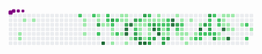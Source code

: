 <svg viewBox="-16 -32 880 192" width="880" height="192" xmlns="http://www.w3.org/2000/svg"><style>@keyframes c0{2.4%{fill:var(--c1)}2.42%,to{fill:var(--ce)}}@keyframes c1{2.59%{fill:var(--c1)}2.61%,to{fill:var(--ce)}}@keyframes c2{.92%{fill:var(--c1)}.94%,to{fill:var(--ce)}}@keyframes c3{1.29%{fill:var(--c1)}1.31%,to{fill:var(--ce)}}@keyframes c4{65.67%{fill:var(--c2)}65.69%,to{fill:var(--ce)}}@keyframes c5{5.93%{fill:var(--c1)}5.95%,to{fill:var(--ce)}}@keyframes c6{5.74%{fill:var(--c1)}5.76%,to{fill:var(--ce)}}@keyframes c7{5.37%{fill:var(--c1)}5.39%,to{fill:var(--ce)}}@keyframes c8{65.11%{fill:var(--c2)}65.13%,to{fill:var(--ce)}}@keyframes c9{6.67%{fill:var(--c1)}6.69%,to{fill:var(--ce)}}@keyframes ca{6.48%{fill:var(--c1)}6.5%,to{fill:var(--ce)}}@keyframes cb{76.43%{fill:var(--c3)}76.45%,to{fill:var(--ce)}}@keyframes cc{67.15%{fill:var(--c2)}67.17%,to{fill:var(--ce)}}@keyframes cd{7.23%{fill:var(--c1)}7.25%,to{fill:var(--ce)}}@keyframes ce{94.8%{fill:var(--c4)}94.82%,to{fill:var(--ce)}}@keyframes cf{64.55%{fill:var(--c2)}64.57%,to{fill:var(--ce)}}@keyframes cg{64.37%{fill:var(--c2)}64.39%,to{fill:var(--ce)}}@keyframes ch{7.41%{fill:var(--c1)}7.43%,to{fill:var(--ce)}}@keyframes ci{75.69%{fill:var(--c3)}75.71%,to{fill:var(--ce)}}@keyframes cj{64%{fill:var(--c2)}64.02%,to{fill:var(--ce)}}@keyframes ck{7.78%{fill:var(--c1)}7.8%,to{fill:var(--ce)}}@keyframes cl{7.97%{fill:var(--c1)}7.99%,to{fill:var(--ce)}}@keyframes cm{8.34%{fill:var(--c1)}8.36%,to{fill:var(--ce)}}@keyframes cn{63.63%{fill:var(--c2)}63.65%,to{fill:var(--ce)}}@keyframes co{67.89%{fill:var(--c2)}67.91%,to{fill:var(--ce)}}@keyframes cp{10.94%{fill:var(--c1)}10.96%,to{fill:var(--ce)}}@keyframes cq{10.38%{fill:var(--c1)}10.4%,to{fill:var(--ce)}}@keyframes cr{9.82%{fill:var(--c1)}9.84%,to{fill:var(--ce)}}@keyframes cs{10.75%{fill:var(--c1)}10.77%,to{fill:var(--ce)}}@keyframes ct{10.57%{fill:var(--c1)}10.59%,to{fill:var(--ce)}}@keyframes cu{68.64%{fill:var(--c3)}68.66%,to{fill:var(--ce)}}@keyframes cv{92.57%{fill:var(--c4)}92.59%,to{fill:var(--ce)}}@keyframes cw{92.38%{fill:var(--c4)}92.4%,to{fill:var(--ce)}}@keyframes cx{8.9%{fill:var(--c1)}8.92%,to{fill:var(--ce)}}@keyframes cy{92.94%{fill:var(--c4)}92.96%,to{fill:var(--ce)}}@keyframes cz{9.27%{fill:var(--c1)}9.29%,to{fill:var(--ce)}}@keyframes c10{69.19%{fill:var(--c3)}69.21%,to{fill:var(--ce)}}@keyframes c11{41.55%{fill:var(--c1)}41.57%,to{fill:var(--ce)}}@keyframes c12{41.73%{fill:var(--c2)}41.75%,to{fill:var(--ce)}}@keyframes c13{74.2%{fill:var(--c3)}74.22%,to{fill:var(--ce)}}@keyframes c14{74.02%{fill:var(--c3)}74.04%,to{fill:var(--ce)}}@keyframes c15{42.29%{fill:var(--c2)}42.31%,to{fill:var(--ce)}}@keyframes c16{30.23%{fill:var(--c1)}30.25%,to{fill:var(--ce)}}@keyframes c17{30.42%{fill:var(--c1)}30.44%,to{fill:var(--ce)}}@keyframes c18{31.34%{fill:var(--c1)}31.36%,to{fill:var(--ce)}}@keyframes c19{73.83%{fill:var(--c3)}73.85%,to{fill:var(--ce)}}@keyframes c1a{91.46%{fill:var(--c4)}91.48%,to{fill:var(--ce)}}@keyframes c1b{69.75%{fill:var(--c3)}69.77%,to{fill:var(--ce)}}@keyframes c1c{29.86%{fill:var(--c1)}29.88%,to{fill:var(--ce)}}@keyframes c1d{30.05%{fill:var(--c1)}30.07%,to{fill:var(--ce)}}@keyframes c1e{40.25%{fill:var(--c1)}40.27%,to{fill:var(--ce)}}@keyframes c1f{91.27%{fill:var(--c4)}91.29%,to{fill:var(--ce)}}@keyframes c1g{42.85%{fill:var(--c2)}42.87%,to{fill:var(--ce)}}@keyframes c1h{29.67%{fill:var(--c1)}29.69%,to{fill:var(--ce)}}@keyframes c1i{45.07%{fill:var(--c2)}45.09%,to{fill:var(--ce)}}@keyframes c1j{30.79%{fill:var(--c1)}30.81%,to{fill:var(--ce)}}@keyframes c1k{30.97%{fill:var(--c1)}30.99%,to{fill:var(--ce)}}@keyframes c1l{40.44%{fill:var(--c2)}40.46%,to{fill:var(--ce)}}@keyframes c1m{72.9%{fill:var(--c3)}72.92%,to{fill:var(--ce)}}@keyframes c1n{29.49%{fill:var(--c1)}29.51%,to{fill:var(--ce)}}@keyframes c1o{70.49%{fill:var(--c3)}70.51%,to{fill:var(--ce)}}@keyframes c1p{89.97%{fill:var(--c4)}89.99%,to{fill:var(--ce)}}@keyframes c1q{72.53%{fill:var(--c3)}72.55%,to{fill:var(--ce)}}@keyframes c1r{12.79%{fill:var(--c1)}12.81%,to{fill:var(--ce)}}@keyframes c1s{12.98%{fill:var(--c1)}13%,to{fill:var(--ce)}}@keyframes c1t{43.59%{fill:var(--c2)}43.61%,to{fill:var(--ce)}}@keyframes c1u{70.86%{fill:var(--c3)}70.88%,to{fill:var(--ce)}}@keyframes c1v{90.34%{fill:var(--c4)}90.36%,to{fill:var(--ce)}}@keyframes c1w{13.16%{fill:var(--c1)}13.18%,to{fill:var(--ce)}}@keyframes c1x{43.77%{fill:var(--c2)}43.79%,to{fill:var(--ce)}}@keyframes c1y{35.8%{fill:var(--c1)}35.82%,to{fill:var(--ce)}}@keyframes c1z{35.61%{fill:var(--c1)}35.63%,to{fill:var(--ce)}}@keyframes c20{46.93%{fill:var(--c2)}46.95%,to{fill:var(--ce)}}@keyframes c21{71.98%{fill:var(--c3)}72%,to{fill:var(--ce)}}@keyframes c22{44.15%{fill:var(--c2)}44.17%,to{fill:var(--ce)}}@keyframes c23{43.96%{fill:var(--c2)}43.98%,to{fill:var(--ce)}}@keyframes c24{35.98%{fill:var(--c2)}36%,to{fill:var(--ce)}}@keyframes c25{35.43%{fill:var(--c1)}35.45%,to{fill:var(--ce)}}@keyframes c26{71.6%{fill:var(--c3)}71.62%,to{fill:var(--ce)}}@keyframes c27{88.86%{fill:var(--c4)}88.88%,to{fill:var(--ce)}}@keyframes c28{88.67%{fill:var(--c4)}88.69%,to{fill:var(--ce)}}@keyframes c29{13.9%{fill:var(--c1)}13.92%,to{fill:var(--ce)}}@keyframes c2a{80.32%{fill:var(--c3)}80.34%,to{fill:var(--ce)}}@keyframes c2b{48.97%{fill:var(--c2)}48.99%,to{fill:var(--ce)}}@keyframes c2c{17.99%{fill:var(--c1)}18.01%,to{fill:var(--ce)}}@keyframes c2d{14.28%{fill:var(--c1)}14.3%,to{fill:var(--ce)}}@keyframes c2e{49.34%{fill:var(--c2)}49.36%,to{fill:var(--ce)}}@keyframes c2f{16.5%{fill:var(--c1)}16.52%,to{fill:var(--ce)}}@keyframes c2g{16.32%{fill:var(--c1)}16.34%,to{fill:var(--ce)}}@keyframes c2h{17.62%{fill:var(--c1)}17.64%,to{fill:var(--ce)}}@keyframes c2i{16.13%{fill:var(--c1)}16.15%,to{fill:var(--ce)}}@keyframes c2j{18.73%{fill:var(--c1)}18.75%,to{fill:var(--ce)}}@keyframes c2k{14.65%{fill:var(--c1)}14.67%,to{fill:var(--ce)}}@keyframes c2l{17.24%{fill:var(--c1)}17.26%,to{fill:var(--ce)}}@keyframes c2m{15.76%{fill:var(--c1)}15.78%,to{fill:var(--ce)}}@keyframes c2n{54.16%{fill:var(--c2)}54.18%,to{fill:var(--ce)}}@keyframes c2o{15.2%{fill:var(--c1)}15.22%,to{fill:var(--ce)}}@keyframes c2p{84.41%{fill:var(--c4)}84.43%,to{fill:var(--ce)}}@keyframes c2q{50.45%{fill:var(--c2)}50.47%,to{fill:var(--ce)}}@keyframes c2r{53.98%{fill:var(--c2)}54%,to{fill:var(--ce)}}@keyframes c2s{81.44%{fill:var(--c3)}81.46%,to{fill:var(--ce)}}@keyframes c2t{50.64%{fill:var(--c2)}50.66%,to{fill:var(--ce)}}@keyframes c2u{83.48%{fill:var(--c3)}83.5%,to{fill:var(--ce)}}@keyframes c2v{52.49%{fill:var(--c2)}52.51%,to{fill:var(--ce)}}@keyframes c2w{52.68%{fill:var(--c2)}52.7%,to{fill:var(--ce)}}@keyframes c2x{81.81%{fill:var(--c3)}81.83%,to{fill:var(--ce)}}@keyframes c2y{50.82%{fill:var(--c2)}50.84%,to{fill:var(--ce)}}@keyframes c2z{52.12%{fill:var(--c2)}52.14%,to{fill:var(--ce)}}@keyframes c30{51.01%{fill:var(--c2)}51.03%,to{fill:var(--ce)}}@keyframes c31{82.36%{fill:var(--c3)}82.38%,to{fill:var(--ce)}}@keyframes c32{51.75%{fill:var(--c2)}51.77%,to{fill:var(--ce)}}@keyframes c33{51.57%{fill:var(--c2)}51.59%,to{fill:var(--ce)}}@keyframes c34{20.77%{fill:var(--c1)}20.79%,to{fill:var(--ce)}}@keyframes c35{20.21%{fill:var(--c1)}20.23%,to{fill:var(--ce)}}@keyframes c36{22.81%{fill:var(--c1)}22.83%,to{fill:var(--ce)}}@keyframes c37{22.62%{fill:var(--c1)}22.64%,to{fill:var(--ce)}}@keyframes c38{22.44%{fill:var(--c1)}22.46%,to{fill:var(--ce)}}@keyframes c39{85.33%{fill:var(--c4)}85.35%,to{fill:var(--ce)}}@keyframes c3a{20.4%{fill:var(--c1)}20.42%,to{fill:var(--ce)}}@keyframes c3b{23%{fill:var(--c1)}23.02%,to{fill:var(--ce)}}@keyframes c3c{22.25%{fill:var(--c1)}22.27%,to{fill:var(--ce)}}@keyframes c3d{21.7%{fill:var(--c1)}21.72%,to{fill:var(--ce)}}@keyframes c3e{85.89%{fill:var(--c4)}85.91%,to{fill:var(--ce)}}@keyframes c3f{23.18%{fill:var(--c1)}23.2%,to{fill:var(--ce)}}@keyframes c3g{21.88%{fill:var(--c1)}21.9%,to{fill:var(--ce)}}@keyframes c3h{23.92%{fill:var(--c1)}23.94%,to{fill:var(--ce)}}@keyframes c3i{57.5%{fill:var(--c2)}57.52%,to{fill:var(--ce)}}@keyframes c3j{56.58%{fill:var(--c2)}56.6%,to{fill:var(--ce)}}@keyframes c3k{24.48%{fill:var(--c1)}24.5%,to{fill:var(--ce)}}@keyframes u0{.92%{transform:scale(0,1)}.94%,1.29%{transform:scale(.02,1)}1.31%,2.4%{transform:scale(.03,1)}2.42%,2.59%{transform:scale(.05,1)}2.61%,5.37%{transform:scale(.07,1)}5.39%,5.74%{transform:scale(.08,1)}5.76%,5.93%{transform:scale(.1,1)}5.95%,6.48%{transform:scale(.11,1)}6.5%,6.67%{transform:scale(.13,1)}6.69%,7.23%{transform:scale(.15,1)}7.25%,7.41%{transform:scale(.16,1)}7.43%,7.78%{transform:scale(.18,1)}7.8%,7.97%{transform:scale(.2,1)}7.99%,8.34%{transform:scale(.21,1)}8.36%,8.9%{transform:scale(.23,1)}8.92%,9.27%{transform:scale(.25,1)}9.29%,9.82%{transform:scale(.26,1)}10.38%,9.84%{transform:scale(.28,1)}10.4%,10.57%{transform:scale(.3,1)}10.59%,10.75%{transform:scale(.31,1)}10.77%,10.94%{transform:scale(.33,1)}10.96%,12.79%{transform:scale(.34,1)}12.81%,12.98%{transform:scale(.36,1)}13%,13.16%{transform:scale(.38,1)}13.18%,13.9%{transform:scale(.39,1)}13.92%,14.28%{transform:scale(.41,1)}14.3%,14.65%{transform:scale(.43,1)}14.67%,15.2%{transform:scale(.44,1)}15.22%,15.76%{transform:scale(.46,1)}15.78%,16.13%{transform:scale(.48,1)}16.15%,16.32%{transform:scale(.49,1)}16.34%,16.5%{transform:scale(.51,1)}16.52%,17.24%{transform:scale(.52,1)}17.26%,17.62%{transform:scale(.54,1)}17.64%,17.99%{transform:scale(.56,1)}18.01%,18.73%{transform:scale(.57,1)}18.75%,20.21%{transform:scale(.59,1)}20.23%,20.4%{transform:scale(.61,1)}20.42%,20.77%{transform:scale(.62,1)}20.79%,21.7%{transform:scale(.64,1)}21.72%,21.88%{transform:scale(.66,1)}21.9%,22.25%{transform:scale(.67,1)}22.27%,22.44%{transform:scale(.69,1)}22.46%,22.62%{transform:scale(.7,1)}22.64%,22.81%{transform:scale(.72,1)}22.83%,23%{transform:scale(.74,1)}23.02%,23.18%{transform:scale(.75,1)}23.2%,23.92%{transform:scale(.77,1)}23.94%,24.48%{transform:scale(.79,1)}24.5%,29.49%{transform:scale(.8,1)}29.51%,29.67%{transform:scale(.82,1)}29.69%,29.86%{transform:scale(.84,1)}29.88%,30.05%{transform:scale(.85,1)}30.07%,30.23%{transform:scale(.87,1)}30.25%,30.42%{transform:scale(.89,1)}30.44%,30.79%{transform:scale(.9,1)}30.81%,30.97%{transform:scale(.92,1)}30.99%,31.34%{transform:scale(.93,1)}31.36%,35.43%{transform:scale(.95,1)}35.45%,35.61%{transform:scale(.97,1)}35.63%,35.8%{transform:scale(.98,1)}35.82%,to{transform:scale(1,1)}}@keyframes u1{35.98%{transform:scale(0,1)}36%,to{transform:scale(1,1)}}@keyframes u2{40.25%{transform:scale(0,1)}40.27%,to{transform:scale(1,1)}}@keyframes u3{40.44%{transform:scale(0,1)}40.46%,to{transform:scale(1,1)}}@keyframes u4{41.55%{transform:scale(0,1)}41.57%,to{transform:scale(1,1)}}@keyframes u5{41.73%{transform:scale(0,1)}41.75%,42.29%{transform:scale(.03,1)}42.31%,42.85%{transform:scale(.06,1)}42.87%,43.59%{transform:scale(.09,1)}43.61%,43.77%{transform:scale(.13,1)}43.79%,43.96%{transform:scale(.16,1)}43.98%,44.15%{transform:scale(.19,1)}44.17%,45.07%{transform:scale(.22,1)}45.09%,46.93%{transform:scale(.25,1)}46.95%,48.97%{transform:scale(.28,1)}48.99%,49.34%{transform:scale(.31,1)}49.36%,50.45%{transform:scale(.34,1)}50.47%,50.64%{transform:scale(.38,1)}50.66%,50.82%{transform:scale(.41,1)}50.84%,51.01%{transform:scale(.44,1)}51.03%,51.57%{transform:scale(.47,1)}51.59%,51.75%{transform:scale(.5,1)}51.77%,52.12%{transform:scale(.53,1)}52.14%,52.49%{transform:scale(.56,1)}52.51%,52.68%{transform:scale(.59,1)}52.7%,53.98%{transform:scale(.63,1)}54%,54.16%{transform:scale(.66,1)}54.18%,56.58%{transform:scale(.69,1)}56.6%,57.5%{transform:scale(.72,1)}57.52%,63.63%{transform:scale(.75,1)}63.65%,64%{transform:scale(.78,1)}64.02%,64.37%{transform:scale(.81,1)}64.39%,64.55%{transform:scale(.84,1)}64.57%,65.11%{transform:scale(.88,1)}65.13%,65.67%{transform:scale(.91,1)}65.69%,67.15%{transform:scale(.94,1)}67.17%,67.89%{transform:scale(.97,1)}67.91%,to{transform:scale(1,1)}}@keyframes u6{68.64%{transform:scale(0,1)}68.66%,69.19%{transform:scale(.05,1)}69.21%,69.75%{transform:scale(.11,1)}69.77%,70.49%{transform:scale(.16,1)}70.51%,70.86%{transform:scale(.21,1)}70.88%,71.6%{transform:scale(.26,1)}71.62%,71.98%{transform:scale(.32,1)}72%,72.53%{transform:scale(.37,1)}72.55%,72.9%{transform:scale(.42,1)}72.92%,73.83%{transform:scale(.47,1)}73.85%,74.02%{transform:scale(.53,1)}74.04%,74.2%{transform:scale(.58,1)}74.22%,75.69%{transform:scale(.63,1)}75.71%,76.43%{transform:scale(.68,1)}76.45%,80.32%{transform:scale(.74,1)}80.34%,81.44%{transform:scale(.79,1)}81.46%,81.81%{transform:scale(.84,1)}81.83%,82.36%{transform:scale(.89,1)}82.38%,83.48%{transform:scale(.95,1)}83.5%,to{transform:scale(1,1)}}@keyframes u7{84.41%{transform:scale(0,1)}84.43%,85.33%{transform:scale(.08,1)}85.35%,85.89%{transform:scale(.15,1)}85.91%,88.67%{transform:scale(.23,1)}88.69%,88.86%{transform:scale(.31,1)}88.88%,89.97%{transform:scale(.38,1)}89.99%,90.34%{transform:scale(.46,1)}90.36%,91.27%{transform:scale(.54,1)}91.29%,91.46%{transform:scale(.62,1)}91.48%,92.38%{transform:scale(.69,1)}92.4%,92.57%{transform:scale(.77,1)}92.59%,92.94%{transform:scale(.85,1)}92.96%,94.8%{transform:scale(.92,1)}94.82%,to{transform:scale(1,1)}}@keyframes s0{0%,99.81%{transform:translate(0,-16px)}.19%{transform:translate(0,0)}.74%{transform:translate(48px,0)}.93%{transform:translate(48px,16px)}1.3%,98.52%{transform:translate(80px,16px)}1.48%{transform:translate(80px,32px)}2.04%{transform:translate(32px,32px)}2.6%{transform:translate(32px,80px)}5.19%{transform:translate(256px,80px)}5.94%{transform:translate(256px,16px)}6.49%,76.25%{transform:translate(304px,16px)}6.68%{transform:translate(304px,0)}6.86%{transform:translate(320px,0)}7.24%,94.06%{transform:translate(320px,32px)}64.19%,7.42%{transform:translate(336px,32px)}7.61%{transform:translate(336px,48px)}7.79%{transform:translate(352px,48px)}8.35%{transform:translate(352px,96px)}9.09%{transform:translate(416px,96px)}9.28%{transform:translate(416px,80px)}9.65%{transform:translate(384px,80px)}10.39%{transform:translate(384px,16px)}10.58%,68.83%,77.74%{transform:translate(400px,16px)}10.76%{transform:translate(400px,0)}10.95%{transform:translate(384px,0)}11.13%{transform:translate(384px,-16px)}12.62%{transform:translate(512px,-16px)}12.99%,32.65%{transform:translate(512px,16px)}13.17%,38.78%,46.2%{transform:translate(528px,16px)}13.36%,38.59%{transform:translate(528px,0)}14.1%,37.85%{transform:translate(592px,0)}14.29%,37.66%{transform:translate(592px,16px)}15.03%{transform:translate(656px,16px)}15.21%{transform:translate(656px,32px)}15.4%,49.91%{transform:translate(640px,32px)}15.77%,50.28%,54.36%{transform:translate(640px,64px)}16.33%,17.81%{transform:translate(592px,64px)}16.51%,49.17%{transform:translate(592px,48px)}16.88%{transform:translate(624px,48px)}17.25%{transform:translate(624px,80px)}17.63%{transform:translate(592px,80px)}18%{transform:translate(576px,64px)}18.18%{transform:translate(576px,80px)}18.55%{transform:translate(608px,80px)}18.74%{transform:translate(608px,96px)}20.04%{transform:translate(720px,96px)}20.22%,20.96%{transform:translate(720px,80px)}20.41%,21.15%,86.09%{transform:translate(736px,80px)}20.59%,21.34%{transform:translate(736px,64px)}20.78%,51.21%{transform:translate(720px,64px)}21.52%{transform:translate(752px,64px)}21.71%,85.53%{transform:translate(752px,48px)}21.89%{transform:translate(768px,48px)}22.08%{transform:translate(768px,32px)}22.45%,86.64%{transform:translate(736px,32px)}22.82%{transform:translate(736px,0)}23.56%{transform:translate(800px,0)}24.12%{transform:translate(800px,48px)}24.49%{transform:translate(832px,48px)}25.23%{transform:translate(832px,-16px)}29.13%{transform:translate(496px,-16px)}29.5%,89.61%{transform:translate(496px,16px)}29.87%,32.1%,39.52%,45.45%,69.57%{transform:translate(464px,16px)}30.06%,31.91%,45.27%{transform:translate(464px,32px)}30.24%,31.73%,41.37%{transform:translate(448px,32px)}30.43%,41.93%{transform:translate(448px,48px)}30.8%{transform:translate(480px,48px)}30.98%,40.63%{transform:translate(480px,64px)}31.35%,41%,91.84%{transform:translate(448px,64px)}32.84%,43.23%{transform:translate(512px,0)}33.95%{transform:translate(608px,0)}34.69%,36.92%{transform:translate(608px,64px)}35.62%{transform:translate(528px,64px)}35.81%{transform:translate(528px,48px)}35.99%,71.24%{transform:translate(544px,48px)}36.18%{transform:translate(544px,64px)}37.48%{transform:translate(608px,16px)}40.26%{transform:translate(464px,80px)}40.45%,72.73%{transform:translate(480px,80px)}41.56%{transform:translate(432px,32px)}41.74%{transform:translate(432px,48px)}42.3%{transform:translate(448px,16px)}42.67%,44.9%{transform:translate(480px,16px)}42.86%{transform:translate(480px,0)}43.6%,70.69%{transform:translate(512px,32px)}43.97%{transform:translate(544px,32px)}44.16%,79.41%{transform:translate(544px,16px)}45.08%{transform:translate(480px,32px)}46.94%,71.8%{transform:translate(528px,80px)}47.12%,72.36%{transform:translate(512px,80px)}47.5%{transform:translate(512px,112px)}48.24%{transform:translate(576px,112px)}48.98%{transform:translate(576px,48px)}49.35%{transform:translate(592px,32px)}51.95%{transform:translate(720px,0)}52.13%{transform:translate(704px,0)}52.32%{transform:translate(704px,16px)}52.5%{transform:translate(688px,16px)}52.69%,81.63%{transform:translate(688px,32px)}52.88%{transform:translate(704px,32px)}53.25%{transform:translate(704px,64px)}53.8%{transform:translate(656px,64px)}53.99%{transform:translate(656px,80px)}54.17%{transform:translate(640px,80px)}56.4%{transform:translate(816px,64px)}56.59%{transform:translate(816px,80px)}56.77%{transform:translate(832px,80px)}57.33%{transform:translate(832px,32px)}57.51%{transform:translate(816px,32px)}58.07%{transform:translate(816px,-16px)}63.27%{transform:translate(368px,-16px)}63.82%{transform:translate(368px,32px)}64.56%{transform:translate(336px,0)}65.68%{transform:translate(240px,0)}65.86%{transform:translate(240px,16px)}66.42%{transform:translate(288px,16px)}66.79%{transform:translate(288px,48px)}66.98%{transform:translate(304px,48px)}67.16%{transform:translate(304px,64px)}68.09%{transform:translate(384px,64px)}68.46%{transform:translate(384px,32px)}68.65%,77.55%{transform:translate(400px,32px)}69.76%{transform:translate(464px,0)}70.13%{transform:translate(496px,0)}70.5%{transform:translate(496px,32px)}70.87%,90.17%{transform:translate(512px,48px)}71.61%{transform:translate(544px,80px)}71.99%{transform:translate(528px,96px)}72.17%{transform:translate(512px,96px)}72.91%{transform:translate(480px,96px)}73.1%{transform:translate(496px,96px)}73.28%{transform:translate(496px,80px)}74.03%{transform:translate(432px,80px)}74.77%{transform:translate(432px,16px)}76.44%{transform:translate(304px,32px)}79.59%{transform:translate(544px,0)}79.96%{transform:translate(576px,0)}80.33%{transform:translate(576px,32px)}81.82%{transform:translate(688px,48px)}82%{transform:translate(704px,48px)}82.37%{transform:translate(704px,80px)}82.56%{transform:translate(688px,80px)}83.49%{transform:translate(688px,0)}83.86%{transform:translate(656px,0)}84.42%{transform:translate(656px,48px)}85.9%{transform:translate(752px,80px)}88.68%{transform:translate(560px,32px)}88.87%{transform:translate(560px,16px)}89.98%{transform:translate(496px,48px)}90.35%{transform:translate(512px,64px)}90.91%{transform:translate(464px,64px)}91.28%{transform:translate(464px,96px)}91.47%{transform:translate(448px,96px)}92.39%{transform:translate(400px,64px)}92.58%{transform:translate(400px,48px)}92.76%{transform:translate(416px,48px)}92.95%{transform:translate(416px,32px)}94.81%{transform:translate(320px,96px)}96.66%{transform:translate(160px,96px)}96.85%{transform:translate(160px,80px)}97.03%{transform:translate(144px,80px)}97.59%{transform:translate(144px,32px)}98.14%{transform:translate(96px,32px)}98.33%{transform:translate(96px,16px)}98.7%{transform:translate(80px,0)}98.89%{transform:translate(64px,0)}99.07%{transform:translate(64px,-16px)}}@keyframes s1{0%,99.81%{transform:translate(16px,-16px)}.19%{transform:translate(0,-16px)}.37%{transform:translate(0,0)}.93%{transform:translate(48px,0)}1.11%{transform:translate(48px,16px)}1.48%,98.7%{transform:translate(80px,16px)}1.67%{transform:translate(80px,32px)}2.23%{transform:translate(32px,32px)}2.78%{transform:translate(32px,80px)}5.38%{transform:translate(256px,80px)}6.12%{transform:translate(256px,16px)}6.68%,76.44%{transform:translate(304px,16px)}6.86%{transform:translate(304px,0)}7.05%{transform:translate(320px,0)}7.42%,94.25%{transform:translate(320px,32px)}64.38%,7.61%{transform:translate(336px,32px)}7.79%{transform:translate(336px,48px)}7.98%{transform:translate(352px,48px)}8.53%{transform:translate(352px,96px)}9.28%{transform:translate(416px,96px)}9.46%{transform:translate(416px,80px)}9.83%{transform:translate(384px,80px)}10.58%{transform:translate(384px,16px)}10.76%,69.02%,77.92%{transform:translate(400px,16px)}10.95%{transform:translate(400px,0)}11.13%{transform:translate(384px,0)}11.32%{transform:translate(384px,-16px)}12.8%{transform:translate(512px,-16px)}13.17%,32.84%{transform:translate(512px,16px)}13.36%,38.96%,46.38%{transform:translate(528px,16px)}13.54%,38.78%{transform:translate(528px,0)}14.29%,38.03%{transform:translate(592px,0)}14.47%,37.85%{transform:translate(592px,16px)}15.21%{transform:translate(656px,16px)}15.4%{transform:translate(656px,32px)}15.58%,50.09%{transform:translate(640px,32px)}15.96%,50.46%,54.55%{transform:translate(640px,64px)}16.51%,18%{transform:translate(592px,64px)}16.7%,49.35%{transform:translate(592px,48px)}17.07%{transform:translate(624px,48px)}17.44%{transform:translate(624px,80px)}17.81%{transform:translate(592px,80px)}18.18%{transform:translate(576px,64px)}18.37%{transform:translate(576px,80px)}18.74%{transform:translate(608px,80px)}18.92%{transform:translate(608px,96px)}20.22%{transform:translate(720px,96px)}20.41%,21.15%{transform:translate(720px,80px)}20.59%,21.34%,86.27%{transform:translate(736px,80px)}20.78%,21.52%{transform:translate(736px,64px)}20.96%,51.39%{transform:translate(720px,64px)}21.71%{transform:translate(752px,64px)}21.89%,85.71%{transform:translate(752px,48px)}22.08%{transform:translate(768px,48px)}22.26%{transform:translate(768px,32px)}22.63%,86.83%{transform:translate(736px,32px)}23.01%{transform:translate(736px,0)}23.75%{transform:translate(800px,0)}24.3%{transform:translate(800px,48px)}24.68%{transform:translate(832px,48px)}25.42%{transform:translate(832px,-16px)}29.31%{transform:translate(496px,-16px)}29.68%,89.8%{transform:translate(496px,16px)}30.06%,32.28%,39.7%,45.64%,69.76%{transform:translate(464px,16px)}30.24%,32.1%,45.45%{transform:translate(464px,32px)}30.43%,31.91%,41.56%{transform:translate(448px,32px)}30.61%,42.12%{transform:translate(448px,48px)}30.98%{transform:translate(480px,48px)}31.17%,40.82%{transform:translate(480px,64px)}31.54%,41.19%,92.02%{transform:translate(448px,64px)}33.02%,43.41%{transform:translate(512px,0)}34.14%{transform:translate(608px,0)}34.88%,37.11%{transform:translate(608px,64px)}35.81%{transform:translate(528px,64px)}35.99%{transform:translate(528px,48px)}36.18%,71.43%{transform:translate(544px,48px)}36.36%{transform:translate(544px,64px)}37.66%{transform:translate(608px,16px)}40.45%{transform:translate(464px,80px)}40.63%,72.91%{transform:translate(480px,80px)}41.74%{transform:translate(432px,32px)}41.93%{transform:translate(432px,48px)}42.49%{transform:translate(448px,16px)}42.86%,45.08%{transform:translate(480px,16px)}43.04%{transform:translate(480px,0)}43.78%,70.87%{transform:translate(512px,32px)}44.16%{transform:translate(544px,32px)}44.34%,79.59%{transform:translate(544px,16px)}45.27%{transform:translate(480px,32px)}47.12%,71.99%{transform:translate(528px,80px)}47.31%,72.54%{transform:translate(512px,80px)}47.68%{transform:translate(512px,112px)}48.42%{transform:translate(576px,112px)}49.17%{transform:translate(576px,48px)}49.54%{transform:translate(592px,32px)}52.13%{transform:translate(720px,0)}52.32%{transform:translate(704px,0)}52.5%{transform:translate(704px,16px)}52.69%{transform:translate(688px,16px)}52.88%,81.82%{transform:translate(688px,32px)}53.06%{transform:translate(704px,32px)}53.43%{transform:translate(704px,64px)}53.99%{transform:translate(656px,64px)}54.17%{transform:translate(656px,80px)}54.36%{transform:translate(640px,80px)}56.59%{transform:translate(816px,64px)}56.77%{transform:translate(816px,80px)}56.96%{transform:translate(832px,80px)}57.51%{transform:translate(832px,32px)}57.7%{transform:translate(816px,32px)}58.26%{transform:translate(816px,-16px)}63.45%{transform:translate(368px,-16px)}64.01%{transform:translate(368px,32px)}64.75%{transform:translate(336px,0)}65.86%{transform:translate(240px,0)}66.05%{transform:translate(240px,16px)}66.6%{transform:translate(288px,16px)}66.98%{transform:translate(288px,48px)}67.16%{transform:translate(304px,48px)}67.35%{transform:translate(304px,64px)}68.27%{transform:translate(384px,64px)}68.65%{transform:translate(384px,32px)}68.83%,77.74%{transform:translate(400px,32px)}69.94%{transform:translate(464px,0)}70.32%{transform:translate(496px,0)}70.69%{transform:translate(496px,32px)}71.06%,90.35%{transform:translate(512px,48px)}71.8%{transform:translate(544px,80px)}72.17%{transform:translate(528px,96px)}72.36%{transform:translate(512px,96px)}73.1%{transform:translate(480px,96px)}73.28%{transform:translate(496px,96px)}73.47%{transform:translate(496px,80px)}74.21%{transform:translate(432px,80px)}74.95%{transform:translate(432px,16px)}76.62%{transform:translate(304px,32px)}79.78%{transform:translate(544px,0)}80.15%{transform:translate(576px,0)}80.52%{transform:translate(576px,32px)}82%{transform:translate(688px,48px)}82.19%{transform:translate(704px,48px)}82.56%{transform:translate(704px,80px)}82.75%{transform:translate(688px,80px)}83.67%{transform:translate(688px,0)}84.04%{transform:translate(656px,0)}84.6%{transform:translate(656px,48px)}86.09%{transform:translate(752px,80px)}88.87%{transform:translate(560px,32px)}89.05%{transform:translate(560px,16px)}90.17%{transform:translate(496px,48px)}90.54%{transform:translate(512px,64px)}91.09%{transform:translate(464px,64px)}91.47%{transform:translate(464px,96px)}91.65%{transform:translate(448px,96px)}92.58%{transform:translate(400px,64px)}92.76%{transform:translate(400px,48px)}92.95%{transform:translate(416px,48px)}93.14%{transform:translate(416px,32px)}94.99%{transform:translate(320px,96px)}96.85%{transform:translate(160px,96px)}97.03%{transform:translate(160px,80px)}97.22%{transform:translate(144px,80px)}97.77%{transform:translate(144px,32px)}98.33%{transform:translate(96px,32px)}98.52%{transform:translate(96px,16px)}98.89%{transform:translate(80px,0)}99.07%{transform:translate(64px,0)}99.26%{transform:translate(64px,-16px)}}@keyframes s2{0%,99.81%{transform:translate(32px,-16px)}.37%{transform:translate(0,-16px)}.56%{transform:translate(0,0)}1.11%{transform:translate(48px,0)}1.3%{transform:translate(48px,16px)}1.67%,98.89%{transform:translate(80px,16px)}1.86%{transform:translate(80px,32px)}2.41%{transform:translate(32px,32px)}2.97%{transform:translate(32px,80px)}5.57%{transform:translate(256px,80px)}6.31%{transform:translate(256px,16px)}6.86%,76.62%{transform:translate(304px,16px)}7.05%{transform:translate(304px,0)}7.24%{transform:translate(320px,0)}7.61%,94.43%{transform:translate(320px,32px)}64.56%,7.79%{transform:translate(336px,32px)}7.98%{transform:translate(336px,48px)}8.16%{transform:translate(352px,48px)}8.72%{transform:translate(352px,96px)}9.46%{transform:translate(416px,96px)}9.65%{transform:translate(416px,80px)}10.02%{transform:translate(384px,80px)}10.76%{transform:translate(384px,16px)}10.95%,69.2%,78.11%{transform:translate(400px,16px)}11.13%{transform:translate(400px,0)}11.32%{transform:translate(384px,0)}11.5%{transform:translate(384px,-16px)}12.99%{transform:translate(512px,-16px)}13.36%,33.02%{transform:translate(512px,16px)}13.54%,39.15%,46.57%{transform:translate(528px,16px)}13.73%,38.96%{transform:translate(528px,0)}14.47%,38.22%{transform:translate(592px,0)}14.66%,38.03%{transform:translate(592px,16px)}15.4%{transform:translate(656px,16px)}15.58%{transform:translate(656px,32px)}15.77%,50.28%{transform:translate(640px,32px)}16.14%,50.65%,54.73%{transform:translate(640px,64px)}16.7%,18.18%{transform:translate(592px,64px)}16.88%,49.54%{transform:translate(592px,48px)}17.25%{transform:translate(624px,48px)}17.63%{transform:translate(624px,80px)}18%{transform:translate(592px,80px)}18.37%{transform:translate(576px,64px)}18.55%{transform:translate(576px,80px)}18.92%{transform:translate(608px,80px)}19.11%{transform:translate(608px,96px)}20.41%{transform:translate(720px,96px)}20.59%,21.34%{transform:translate(720px,80px)}20.78%,21.52%,86.46%{transform:translate(736px,80px)}20.96%,21.71%{transform:translate(736px,64px)}21.15%,51.58%{transform:translate(720px,64px)}21.89%{transform:translate(752px,64px)}22.08%,85.9%{transform:translate(752px,48px)}22.26%{transform:translate(768px,48px)}22.45%{transform:translate(768px,32px)}22.82%,87.01%{transform:translate(736px,32px)}23.19%{transform:translate(736px,0)}23.93%{transform:translate(800px,0)}24.49%{transform:translate(800px,48px)}24.86%{transform:translate(832px,48px)}25.6%{transform:translate(832px,-16px)}29.5%{transform:translate(496px,-16px)}29.87%,89.98%{transform:translate(496px,16px)}30.24%,32.47%,39.89%,45.83%,69.94%{transform:translate(464px,16px)}30.43%,32.28%,45.64%{transform:translate(464px,32px)}30.61%,32.1%,41.74%{transform:translate(448px,32px)}30.8%,42.3%{transform:translate(448px,48px)}31.17%{transform:translate(480px,48px)}31.35%,41%{transform:translate(480px,64px)}31.73%,41.37%,92.21%{transform:translate(448px,64px)}33.21%,43.6%{transform:translate(512px,0)}34.32%{transform:translate(608px,0)}35.06%,37.29%{transform:translate(608px,64px)}35.99%{transform:translate(528px,64px)}36.18%{transform:translate(528px,48px)}36.36%,71.61%{transform:translate(544px,48px)}36.55%{transform:translate(544px,64px)}37.85%{transform:translate(608px,16px)}40.63%{transform:translate(464px,80px)}40.82%,73.1%{transform:translate(480px,80px)}41.93%{transform:translate(432px,32px)}42.12%{transform:translate(432px,48px)}42.67%{transform:translate(448px,16px)}43.04%,45.27%{transform:translate(480px,16px)}43.23%{transform:translate(480px,0)}43.97%,71.06%{transform:translate(512px,32px)}44.34%{transform:translate(544px,32px)}44.53%,79.78%{transform:translate(544px,16px)}45.45%{transform:translate(480px,32px)}47.31%,72.17%{transform:translate(528px,80px)}47.5%,72.73%{transform:translate(512px,80px)}47.87%{transform:translate(512px,112px)}48.61%{transform:translate(576px,112px)}49.35%{transform:translate(576px,48px)}49.72%{transform:translate(592px,32px)}52.32%{transform:translate(720px,0)}52.5%{transform:translate(704px,0)}52.69%{transform:translate(704px,16px)}52.88%{transform:translate(688px,16px)}53.06%,82%{transform:translate(688px,32px)}53.25%{transform:translate(704px,32px)}53.62%{transform:translate(704px,64px)}54.17%{transform:translate(656px,64px)}54.36%{transform:translate(656px,80px)}54.55%{transform:translate(640px,80px)}56.77%{transform:translate(816px,64px)}56.96%{transform:translate(816px,80px)}57.14%{transform:translate(832px,80px)}57.7%{transform:translate(832px,32px)}57.88%{transform:translate(816px,32px)}58.44%{transform:translate(816px,-16px)}63.64%{transform:translate(368px,-16px)}64.19%{transform:translate(368px,32px)}64.94%{transform:translate(336px,0)}66.05%{transform:translate(240px,0)}66.23%{transform:translate(240px,16px)}66.79%{transform:translate(288px,16px)}67.16%{transform:translate(288px,48px)}67.35%{transform:translate(304px,48px)}67.53%{transform:translate(304px,64px)}68.46%{transform:translate(384px,64px)}68.83%{transform:translate(384px,32px)}69.02%,77.92%{transform:translate(400px,32px)}70.13%{transform:translate(464px,0)}70.5%{transform:translate(496px,0)}70.87%{transform:translate(496px,32px)}71.24%,90.54%{transform:translate(512px,48px)}71.99%{transform:translate(544px,80px)}72.36%{transform:translate(528px,96px)}72.54%{transform:translate(512px,96px)}73.28%{transform:translate(480px,96px)}73.47%{transform:translate(496px,96px)}73.65%{transform:translate(496px,80px)}74.4%{transform:translate(432px,80px)}75.14%{transform:translate(432px,16px)}76.81%{transform:translate(304px,32px)}79.96%{transform:translate(544px,0)}80.33%{transform:translate(576px,0)}80.71%{transform:translate(576px,32px)}82.19%{transform:translate(688px,48px)}82.37%{transform:translate(704px,48px)}82.75%{transform:translate(704px,80px)}82.93%{transform:translate(688px,80px)}83.86%{transform:translate(688px,0)}84.23%{transform:translate(656px,0)}84.79%{transform:translate(656px,48px)}86.27%{transform:translate(752px,80px)}89.05%{transform:translate(560px,32px)}89.24%{transform:translate(560px,16px)}90.35%{transform:translate(496px,48px)}90.72%{transform:translate(512px,64px)}91.28%{transform:translate(464px,64px)}91.65%{transform:translate(464px,96px)}91.84%{transform:translate(448px,96px)}92.76%{transform:translate(400px,64px)}92.95%{transform:translate(400px,48px)}93.14%{transform:translate(416px,48px)}93.32%{transform:translate(416px,32px)}95.18%{transform:translate(320px,96px)}97.03%{transform:translate(160px,96px)}97.22%{transform:translate(160px,80px)}97.4%{transform:translate(144px,80px)}97.96%{transform:translate(144px,32px)}98.52%{transform:translate(96px,32px)}98.7%{transform:translate(96px,16px)}99.07%{transform:translate(80px,0)}99.26%{transform:translate(64px,0)}99.44%{transform:translate(64px,-16px)}}@keyframes s3{0%,99.81%{transform:translate(48px,-16px)}.56%{transform:translate(0,-16px)}.74%{transform:translate(0,0)}1.3%{transform:translate(48px,0)}1.48%{transform:translate(48px,16px)}1.86%,99.07%{transform:translate(80px,16px)}2.04%{transform:translate(80px,32px)}2.6%{transform:translate(32px,32px)}3.15%{transform:translate(32px,80px)}5.75%{transform:translate(256px,80px)}6.49%{transform:translate(256px,16px)}7.05%,76.81%{transform:translate(304px,16px)}7.24%{transform:translate(304px,0)}7.42%{transform:translate(320px,0)}7.79%,94.62%{transform:translate(320px,32px)}64.75%,7.98%{transform:translate(336px,32px)}8.16%{transform:translate(336px,48px)}8.35%{transform:translate(352px,48px)}8.91%{transform:translate(352px,96px)}9.65%{transform:translate(416px,96px)}9.83%{transform:translate(416px,80px)}10.2%{transform:translate(384px,80px)}10.95%{transform:translate(384px,16px)}11.13%,69.39%,78.29%{transform:translate(400px,16px)}11.32%{transform:translate(400px,0)}11.5%{transform:translate(384px,0)}11.69%{transform:translate(384px,-16px)}13.17%{transform:translate(512px,-16px)}13.54%,33.21%{transform:translate(512px,16px)}13.73%,39.33%,46.75%{transform:translate(528px,16px)}13.91%,39.15%{transform:translate(528px,0)}14.66%,38.4%{transform:translate(592px,0)}14.84%,38.22%{transform:translate(592px,16px)}15.58%{transform:translate(656px,16px)}15.77%{transform:translate(656px,32px)}15.96%,50.46%{transform:translate(640px,32px)}16.33%,50.83%,54.92%{transform:translate(640px,64px)}16.88%,18.37%{transform:translate(592px,64px)}17.07%,49.72%{transform:translate(592px,48px)}17.44%{transform:translate(624px,48px)}17.81%{transform:translate(624px,80px)}18.18%{transform:translate(592px,80px)}18.55%{transform:translate(576px,64px)}18.74%{transform:translate(576px,80px)}19.11%{transform:translate(608px,80px)}19.29%{transform:translate(608px,96px)}20.59%{transform:translate(720px,96px)}20.78%,21.52%{transform:translate(720px,80px)}20.96%,21.71%,86.64%{transform:translate(736px,80px)}21.15%,21.89%{transform:translate(736px,64px)}21.34%,51.76%{transform:translate(720px,64px)}22.08%{transform:translate(752px,64px)}22.26%,86.09%{transform:translate(752px,48px)}22.45%{transform:translate(768px,48px)}22.63%{transform:translate(768px,32px)}23.01%,87.2%{transform:translate(736px,32px)}23.38%{transform:translate(736px,0)}24.12%{transform:translate(800px,0)}24.68%{transform:translate(800px,48px)}25.05%{transform:translate(832px,48px)}25.79%{transform:translate(832px,-16px)}29.68%{transform:translate(496px,-16px)}30.06%,90.17%{transform:translate(496px,16px)}30.43%,32.65%,40.07%,46.01%,70.13%{transform:translate(464px,16px)}30.61%,32.47%,45.83%{transform:translate(464px,32px)}30.8%,32.28%,41.93%{transform:translate(448px,32px)}30.98%,42.49%{transform:translate(448px,48px)}31.35%{transform:translate(480px,48px)}31.54%,41.19%{transform:translate(480px,64px)}31.91%,41.56%,92.39%{transform:translate(448px,64px)}33.4%,43.78%{transform:translate(512px,0)}34.51%{transform:translate(608px,0)}35.25%,37.48%{transform:translate(608px,64px)}36.18%{transform:translate(528px,64px)}36.36%{transform:translate(528px,48px)}36.55%,71.8%{transform:translate(544px,48px)}36.73%{transform:translate(544px,64px)}38.03%{transform:translate(608px,16px)}40.82%{transform:translate(464px,80px)}41%,73.28%{transform:translate(480px,80px)}42.12%{transform:translate(432px,32px)}42.3%{transform:translate(432px,48px)}42.86%{transform:translate(448px,16px)}43.23%,45.45%{transform:translate(480px,16px)}43.41%{transform:translate(480px,0)}44.16%,71.24%{transform:translate(512px,32px)}44.53%{transform:translate(544px,32px)}44.71%,79.96%{transform:translate(544px,16px)}45.64%{transform:translate(480px,32px)}47.5%,72.36%{transform:translate(528px,80px)}47.68%,72.91%{transform:translate(512px,80px)}48.05%{transform:translate(512px,112px)}48.79%{transform:translate(576px,112px)}49.54%{transform:translate(576px,48px)}49.91%{transform:translate(592px,32px)}52.5%{transform:translate(720px,0)}52.69%{transform:translate(704px,0)}52.88%{transform:translate(704px,16px)}53.06%{transform:translate(688px,16px)}53.25%,82.19%{transform:translate(688px,32px)}53.43%{transform:translate(704px,32px)}53.8%{transform:translate(704px,64px)}54.36%{transform:translate(656px,64px)}54.55%{transform:translate(656px,80px)}54.73%{transform:translate(640px,80px)}56.96%{transform:translate(816px,64px)}57.14%{transform:translate(816px,80px)}57.33%{transform:translate(832px,80px)}57.88%{transform:translate(832px,32px)}58.07%{transform:translate(816px,32px)}58.63%{transform:translate(816px,-16px)}63.82%{transform:translate(368px,-16px)}64.38%{transform:translate(368px,32px)}65.12%{transform:translate(336px,0)}66.23%{transform:translate(240px,0)}66.42%{transform:translate(240px,16px)}66.98%{transform:translate(288px,16px)}67.35%{transform:translate(288px,48px)}67.53%{transform:translate(304px,48px)}67.72%{transform:translate(304px,64px)}68.65%{transform:translate(384px,64px)}69.02%{transform:translate(384px,32px)}69.2%,78.11%{transform:translate(400px,32px)}70.32%{transform:translate(464px,0)}70.69%{transform:translate(496px,0)}71.06%{transform:translate(496px,32px)}71.43%,90.72%{transform:translate(512px,48px)}72.17%{transform:translate(544px,80px)}72.54%{transform:translate(528px,96px)}72.73%{transform:translate(512px,96px)}73.47%{transform:translate(480px,96px)}73.65%{transform:translate(496px,96px)}73.84%{transform:translate(496px,80px)}74.58%{transform:translate(432px,80px)}75.32%{transform:translate(432px,16px)}76.99%{transform:translate(304px,32px)}80.15%{transform:translate(544px,0)}80.52%{transform:translate(576px,0)}80.89%{transform:translate(576px,32px)}82.37%{transform:translate(688px,48px)}82.56%{transform:translate(704px,48px)}82.93%{transform:translate(704px,80px)}83.12%{transform:translate(688px,80px)}84.04%{transform:translate(688px,0)}84.42%{transform:translate(656px,0)}84.97%{transform:translate(656px,48px)}86.46%{transform:translate(752px,80px)}89.24%{transform:translate(560px,32px)}89.42%{transform:translate(560px,16px)}90.54%{transform:translate(496px,48px)}90.91%{transform:translate(512px,64px)}91.47%{transform:translate(464px,64px)}91.84%{transform:translate(464px,96px)}92.02%{transform:translate(448px,96px)}92.95%{transform:translate(400px,64px)}93.14%{transform:translate(400px,48px)}93.32%{transform:translate(416px,48px)}93.51%{transform:translate(416px,32px)}95.36%{transform:translate(320px,96px)}97.22%{transform:translate(160px,96px)}97.4%{transform:translate(160px,80px)}97.59%{transform:translate(144px,80px)}98.14%{transform:translate(144px,32px)}98.7%{transform:translate(96px,32px)}98.89%{transform:translate(96px,16px)}99.26%{transform:translate(80px,0)}99.44%{transform:translate(64px,0)}99.63%{transform:translate(64px,-16px)}}:root{--cb:#1b1f230a;--cs:purple;--ce:#ebedf0;--c0:#ebedf0;--c1:#9be9a8;--c2:#40c463;--c3:#30a14e;--c4:#216e39}@media (prefers-color-scheme:dark){:root{--cb:#1b1f230a;--cs:purple;--ce:#161b22;--c1:#01311f;--c2:#034525;--c3:#0f6d31;--c4:#00c647}}.c{shape-rendering:geometricPrecision;rx:2;ry:2;fill:var(--ce);stroke-width:1px;stroke:var(--cb);animation:none 53900ms linear infinite}.c.c0{fill:var(--c1);animation-name:c0}.c.c1,.c.c2,.c.c3{fill:var(--c1);animation-name:c1}.c.c2,.c.c3{animation-name:c2}.c.c3{animation-name:c3}.c.c4{fill:var(--c2);animation-name:c4}.c.c5,.c.c6,.c.c7{fill:var(--c1);animation-name:c5}.c.c6,.c.c7{animation-name:c6}.c.c7{animation-name:c7}.c.c8{fill:var(--c2);animation-name:c8}.c.c9,.c.ca{fill:var(--c1);animation-name:c9}.c.ca{animation-name:ca}.c.cb{fill:var(--c3);animation-name:cb}.c.cc{fill:var(--c2);animation-name:cc}.c.cd{fill:var(--c1);animation-name:cd}.c.ce{fill:var(--c4);animation-name:ce}.c.cf,.c.cg{fill:var(--c2);animation-name:cf}.c.cg{animation-name:cg}.c.ch{fill:var(--c1);animation-name:ch}.c.ci{fill:var(--c3);animation-name:ci}.c.cj{fill:var(--c2);animation-name:cj}.c.ck,.c.cl,.c.cm{fill:var(--c1);animation-name:ck}.c.cl,.c.cm{animation-name:cl}.c.cm{animation-name:cm}.c.cn,.c.co{fill:var(--c2);animation-name:cn}.c.co{animation-name:co}.c.cp,.c.cq{fill:var(--c1);animation-name:cp}.c.cq{animation-name:cq}.c.cr,.c.cs,.c.ct{fill:var(--c1);animation-name:cr}.c.cs,.c.ct{animation-name:cs}.c.ct{animation-name:ct}.c.cu{fill:var(--c3);animation-name:cu}.c.cv,.c.cw{fill:var(--c4);animation-name:cv}.c.cw{animation-name:cw}.c.cx{fill:var(--c1);animation-name:cx}.c.cy{fill:var(--c4);animation-name:cy}.c.cz{fill:var(--c1);animation-name:cz}.c.c10{fill:var(--c3);animation-name:c10}.c.c11{fill:var(--c1);animation-name:c11}.c.c12{fill:var(--c2);animation-name:c12}.c.c13,.c.c14{fill:var(--c3);animation-name:c13}.c.c14{animation-name:c14}.c.c15{fill:var(--c2);animation-name:c15}.c.c16,.c.c17,.c.c18{fill:var(--c1);animation-name:c16}.c.c17,.c.c18{animation-name:c17}.c.c18{animation-name:c18}.c.c19{fill:var(--c3);animation-name:c19}.c.c1a{fill:var(--c4);animation-name:c1a}.c.c1b{fill:var(--c3);animation-name:c1b}.c.c1c,.c.c1d,.c.c1e{fill:var(--c1);animation-name:c1c}.c.c1d,.c.c1e{animation-name:c1d}.c.c1e{animation-name:c1e}.c.c1f{fill:var(--c4);animation-name:c1f}.c.c1g{fill:var(--c2);animation-name:c1g}.c.c1h{fill:var(--c1);animation-name:c1h}.c.c1i{fill:var(--c2);animation-name:c1i}.c.c1j,.c.c1k{fill:var(--c1);animation-name:c1j}.c.c1k{animation-name:c1k}.c.c1l{fill:var(--c2);animation-name:c1l}.c.c1m{fill:var(--c3);animation-name:c1m}.c.c1n{fill:var(--c1);animation-name:c1n}.c.c1o{fill:var(--c3);animation-name:c1o}.c.c1p{fill:var(--c4);animation-name:c1p}.c.c1q{fill:var(--c3);animation-name:c1q}.c.c1r,.c.c1s{fill:var(--c1);animation-name:c1r}.c.c1s{animation-name:c1s}.c.c1t{fill:var(--c2);animation-name:c1t}.c.c1u{fill:var(--c3);animation-name:c1u}.c.c1v{fill:var(--c4);animation-name:c1v}.c.c1w{fill:var(--c1);animation-name:c1w}.c.c1x{fill:var(--c2);animation-name:c1x}.c.c1y,.c.c1z{fill:var(--c1);animation-name:c1y}.c.c1z{animation-name:c1z}.c.c20{fill:var(--c2);animation-name:c20}.c.c21{fill:var(--c3);animation-name:c21}.c.c22,.c.c23,.c.c24{fill:var(--c2);animation-name:c22}.c.c23,.c.c24{animation-name:c23}.c.c24{animation-name:c24}.c.c25{fill:var(--c1);animation-name:c25}.c.c26{fill:var(--c3);animation-name:c26}.c.c27,.c.c28{fill:var(--c4);animation-name:c27}.c.c28{animation-name:c28}.c.c29{fill:var(--c1);animation-name:c29}.c.c2a{fill:var(--c3);animation-name:c2a}.c.c2b{fill:var(--c2);animation-name:c2b}.c.c2c,.c.c2d{fill:var(--c1);animation-name:c2c}.c.c2d{animation-name:c2d}.c.c2e{fill:var(--c2);animation-name:c2e}.c.c2f,.c.c2g{fill:var(--c1);animation-name:c2f}.c.c2g{animation-name:c2g}.c.c2h,.c.c2i,.c.c2j{fill:var(--c1);animation-name:c2h}.c.c2i,.c.c2j{animation-name:c2i}.c.c2j{animation-name:c2j}.c.c2k,.c.c2l,.c.c2m{fill:var(--c1);animation-name:c2k}.c.c2l,.c.c2m{animation-name:c2l}.c.c2m{animation-name:c2m}.c.c2n{fill:var(--c2);animation-name:c2n}.c.c2o{fill:var(--c1);animation-name:c2o}.c.c2p{fill:var(--c4);animation-name:c2p}.c.c2q,.c.c2r{fill:var(--c2);animation-name:c2q}.c.c2r{animation-name:c2r}.c.c2s{fill:var(--c3);animation-name:c2s}.c.c2t{fill:var(--c2);animation-name:c2t}.c.c2u{fill:var(--c3);animation-name:c2u}.c.c2v,.c.c2w{fill:var(--c2);animation-name:c2v}.c.c2w{animation-name:c2w}.c.c2x{fill:var(--c3);animation-name:c2x}.c.c2y,.c.c2z,.c.c30{fill:var(--c2);animation-name:c2y}.c.c2z,.c.c30{animation-name:c2z}.c.c30{animation-name:c30}.c.c31{fill:var(--c3);animation-name:c31}.c.c32,.c.c33{fill:var(--c2);animation-name:c32}.c.c33{animation-name:c33}.c.c34,.c.c35{fill:var(--c1);animation-name:c34}.c.c35{animation-name:c35}.c.c36,.c.c37,.c.c38{fill:var(--c1);animation-name:c36}.c.c37,.c.c38{animation-name:c37}.c.c38{animation-name:c38}.c.c39{fill:var(--c4);animation-name:c39}.c.c3a{fill:var(--c1);animation-name:c3a}.c.c3b,.c.c3c,.c.c3d{fill:var(--c1);animation-name:c3b}.c.c3c,.c.c3d{animation-name:c3c}.c.c3d{animation-name:c3d}.c.c3e{fill:var(--c4);animation-name:c3e}.c.c3f,.c.c3g,.c.c3h{fill:var(--c1);animation-name:c3f}.c.c3g,.c.c3h{animation-name:c3g}.c.c3h{animation-name:c3h}.c.c3i,.c.c3j{fill:var(--c2);animation-name:c3i}.c.c3j{animation-name:c3j}.c.c3k{fill:var(--c1);animation-name:c3k}.s,.u{animation:none linear 53900ms infinite}.u,.u.u0{transform-origin:0 0}.u{transform:scale(0,1)}.u.u0{fill:var(--c1);animation-name:u0}.u.u1{fill:var(--c2);animation-name:u1;transform-origin:401px 0}.u.u2{fill:var(--c1);animation-name:u2;transform-origin:407.6px 0}.u.u3{fill:var(--c2);animation-name:u3;transform-origin:414.1px 0}.u.u4{fill:var(--c1);animation-name:u4;transform-origin:420.7px 0}.u.u5{fill:var(--c2);animation-name:u5;transform-origin:427.3px 0}.u.u6{fill:var(--c3);animation-name:u6;transform-origin:637.6px 0}.u.u7{fill:var(--c4);animation-name:u7;transform-origin:762.5px 0}.s{shape-rendering:geometricPrecision;fill:var(--cs)}.s.s0{transform:translate(0,-16px);animation-name:s0}.s.s1{transform:translate(16px,-16px);animation-name:s1}.s.s2{transform:translate(32px,-16px);animation-name:s2}.s.s3{transform:translate(48px,-16px);animation-name:s3}</style><rect class="c" x="2" y="2" width="12" height="12"/><rect class="c" x="2" y="18" width="12" height="12"/><rect class="c" x="2" y="34" width="12" height="12"/><rect class="c" x="2" y="50" width="12" height="12"/><rect class="c" x="2" y="66" width="12" height="12"/><rect class="c" x="2" y="82" width="12" height="12"/><rect class="c" x="2" y="98" width="12" height="12"/><rect class="c" x="18" y="2" width="12" height="12"/><rect class="c" x="18" y="18" width="12" height="12"/><rect class="c" x="18" y="34" width="12" height="12"/><rect class="c" x="18" y="50" width="12" height="12"/><rect class="c" x="18" y="66" width="12" height="12"/><rect class="c" x="18" y="82" width="12" height="12"/><rect class="c" x="18" y="98" width="12" height="12"/><rect class="c" x="34" y="2" width="12" height="12"/><rect class="c" x="34" y="18" width="12" height="12"/><rect class="c" x="34" y="34" width="12" height="12"/><rect class="c" x="34" y="50" width="12" height="12"/><rect class="c c0" x="34" y="66" width="12" height="12"/><rect class="c c1" x="34" y="82" width="12" height="12"/><rect class="c" x="34" y="98" width="12" height="12"/><rect class="c" x="50" y="2" width="12" height="12"/><rect class="c c2" x="50" y="18" width="12" height="12"/><rect class="c" x="50" y="34" width="12" height="12"/><rect class="c" x="50" y="50" width="12" height="12"/><rect class="c" x="50" y="66" width="12" height="12"/><rect class="c" x="50" y="82" width="12" height="12"/><rect class="c" x="50" y="98" width="12" height="12"/><rect class="c" x="66" y="2" width="12" height="12"/><rect class="c" x="66" y="18" width="12" height="12"/><rect class="c" x="66" y="34" width="12" height="12"/><rect class="c" x="66" y="50" width="12" height="12"/><rect class="c" x="66" y="66" width="12" height="12"/><rect class="c" x="66" y="82" width="12" height="12"/><rect class="c" x="66" y="98" width="12" height="12"/><rect class="c" x="82" y="2" width="12" height="12"/><rect class="c c3" x="82" y="18" width="12" height="12"/><rect class="c" x="82" y="34" width="12" height="12"/><rect class="c" x="82" y="50" width="12" height="12"/><rect class="c" x="82" y="66" width="12" height="12"/><rect class="c" x="82" y="82" width="12" height="12"/><rect class="c" x="82" y="98" width="12" height="12"/><rect class="c" x="98" y="2" width="12" height="12"/><rect class="c" x="98" y="18" width="12" height="12"/><rect class="c" x="98" y="34" width="12" height="12"/><rect class="c" x="98" y="50" width="12" height="12"/><rect class="c" x="98" y="66" width="12" height="12"/><rect class="c" x="98" y="82" width="12" height="12"/><rect class="c" x="98" y="98" width="12" height="12"/><rect class="c" x="114" y="2" width="12" height="12"/><rect class="c" x="114" y="18" width="12" height="12"/><rect class="c" x="114" y="34" width="12" height="12"/><rect class="c" x="114" y="50" width="12" height="12"/><rect class="c" x="114" y="66" width="12" height="12"/><rect class="c" x="114" y="82" width="12" height="12"/><rect class="c" x="114" y="98" width="12" height="12"/><rect class="c" x="130" y="2" width="12" height="12"/><rect class="c" x="130" y="18" width="12" height="12"/><rect class="c" x="130" y="34" width="12" height="12"/><rect class="c" x="130" y="50" width="12" height="12"/><rect class="c" x="130" y="66" width="12" height="12"/><rect class="c" x="130" y="82" width="12" height="12"/><rect class="c" x="130" y="98" width="12" height="12"/><rect class="c" x="146" y="2" width="12" height="12"/><rect class="c" x="146" y="18" width="12" height="12"/><rect class="c" x="146" y="34" width="12" height="12"/><rect class="c" x="146" y="50" width="12" height="12"/><rect class="c" x="146" y="66" width="12" height="12"/><rect class="c" x="146" y="82" width="12" height="12"/><rect class="c" x="146" y="98" width="12" height="12"/><rect class="c" x="162" y="2" width="12" height="12"/><rect class="c" x="162" y="18" width="12" height="12"/><rect class="c" x="162" y="34" width="12" height="12"/><rect class="c" x="162" y="50" width="12" height="12"/><rect class="c" x="162" y="66" width="12" height="12"/><rect class="c" x="162" y="82" width="12" height="12"/><rect class="c" x="162" y="98" width="12" height="12"/><rect class="c" x="178" y="2" width="12" height="12"/><rect class="c" x="178" y="18" width="12" height="12"/><rect class="c" x="178" y="34" width="12" height="12"/><rect class="c" x="178" y="50" width="12" height="12"/><rect class="c" x="178" y="66" width="12" height="12"/><rect class="c" x="178" y="82" width="12" height="12"/><rect class="c" x="178" y="98" width="12" height="12"/><rect class="c" x="194" y="2" width="12" height="12"/><rect class="c" x="194" y="18" width="12" height="12"/><rect class="c" x="194" y="34" width="12" height="12"/><rect class="c" x="194" y="50" width="12" height="12"/><rect class="c" x="194" y="66" width="12" height="12"/><rect class="c" x="194" y="82" width="12" height="12"/><rect class="c" x="194" y="98" width="12" height="12"/><rect class="c" x="210" y="2" width="12" height="12"/><rect class="c" x="210" y="18" width="12" height="12"/><rect class="c" x="210" y="34" width="12" height="12"/><rect class="c" x="210" y="50" width="12" height="12"/><rect class="c" x="210" y="66" width="12" height="12"/><rect class="c" x="210" y="82" width="12" height="12"/><rect class="c" x="210" y="98" width="12" height="12"/><rect class="c" x="226" y="2" width="12" height="12"/><rect class="c" x="226" y="18" width="12" height="12"/><rect class="c" x="226" y="34" width="12" height="12"/><rect class="c" x="226" y="50" width="12" height="12"/><rect class="c" x="226" y="66" width="12" height="12"/><rect class="c" x="226" y="82" width="12" height="12"/><rect class="c" x="226" y="98" width="12" height="12"/><rect class="c c4" x="242" y="2" width="12" height="12"/><rect class="c" x="242" y="18" width="12" height="12"/><rect class="c" x="242" y="34" width="12" height="12"/><rect class="c" x="242" y="50" width="12" height="12"/><rect class="c" x="242" y="66" width="12" height="12"/><rect class="c" x="242" y="82" width="12" height="12"/><rect class="c" x="242" y="98" width="12" height="12"/><rect class="c" x="258" y="2" width="12" height="12"/><rect class="c c5" x="258" y="18" width="12" height="12"/><rect class="c c6" x="258" y="34" width="12" height="12"/><rect class="c" x="258" y="50" width="12" height="12"/><rect class="c c7" x="258" y="66" width="12" height="12"/><rect class="c" x="258" y="82" width="12" height="12"/><rect class="c" x="258" y="98" width="12" height="12"/><rect class="c" x="274" y="2" width="12" height="12"/><rect class="c" x="274" y="18" width="12" height="12"/><rect class="c" x="274" y="34" width="12" height="12"/><rect class="c" x="274" y="50" width="12" height="12"/><rect class="c" x="274" y="66" width="12" height="12"/><rect class="c" x="274" y="82" width="12" height="12"/><rect class="c" x="274" y="98" width="12" height="12"/><rect class="c c8" x="290" y="2" width="12" height="12"/><rect class="c" x="290" y="18" width="12" height="12"/><rect class="c" x="290" y="34" width="12" height="12"/><rect class="c" x="290" y="50" width="12" height="12"/><rect class="c" x="290" y="66" width="12" height="12"/><rect class="c" x="290" y="82" width="12" height="12"/><rect class="c" x="290" y="98" width="12" height="12"/><rect class="c c9" x="306" y="2" width="12" height="12"/><rect class="c ca" x="306" y="18" width="12" height="12"/><rect class="c cb" x="306" y="34" width="12" height="12"/><rect class="c" x="306" y="50" width="12" height="12"/><rect class="c cc" x="306" y="66" width="12" height="12"/><rect class="c" x="306" y="82" width="12" height="12"/><rect class="c" x="306" y="98" width="12" height="12"/><rect class="c" x="322" y="2" width="12" height="12"/><rect class="c" x="322" y="18" width="12" height="12"/><rect class="c cd" x="322" y="34" width="12" height="12"/><rect class="c" x="322" y="50" width="12" height="12"/><rect class="c" x="322" y="66" width="12" height="12"/><rect class="c" x="322" y="82" width="12" height="12"/><rect class="c ce" x="322" y="98" width="12" height="12"/><rect class="c cf" x="338" y="2" width="12" height="12"/><rect class="c cg" x="338" y="18" width="12" height="12"/><rect class="c ch" x="338" y="34" width="12" height="12"/><rect class="c" x="338" y="50" width="12" height="12"/><rect class="c" x="338" y="66" width="12" height="12"/><rect class="c" x="338" y="82" width="12" height="12"/><rect class="c" x="338" y="98" width="12" height="12"/><rect class="c" x="354" y="2" width="12" height="12"/><rect class="c ci" x="354" y="18" width="12" height="12"/><rect class="c cj" x="354" y="34" width="12" height="12"/><rect class="c ck" x="354" y="50" width="12" height="12"/><rect class="c cl" x="354" y="66" width="12" height="12"/><rect class="c" x="354" y="82" width="12" height="12"/><rect class="c cm" x="354" y="98" width="12" height="12"/><rect class="c" x="370" y="2" width="12" height="12"/><rect class="c cn" x="370" y="18" width="12" height="12"/><rect class="c" x="370" y="34" width="12" height="12"/><rect class="c" x="370" y="50" width="12" height="12"/><rect class="c co" x="370" y="66" width="12" height="12"/><rect class="c" x="370" y="82" width="12" height="12"/><rect class="c" x="370" y="98" width="12" height="12"/><rect class="c cp" x="386" y="2" width="12" height="12"/><rect class="c cq" x="386" y="18" width="12" height="12"/><rect class="c" x="386" y="34" width="12" height="12"/><rect class="c" x="386" y="50" width="12" height="12"/><rect class="c cr" x="386" y="66" width="12" height="12"/><rect class="c" x="386" y="82" width="12" height="12"/><rect class="c" x="386" y="98" width="12" height="12"/><rect class="c cs" x="402" y="2" width="12" height="12"/><rect class="c ct" x="402" y="18" width="12" height="12"/><rect class="c cu" x="402" y="34" width="12" height="12"/><rect class="c cv" x="402" y="50" width="12" height="12"/><rect class="c cw" x="402" y="66" width="12" height="12"/><rect class="c" x="402" y="82" width="12" height="12"/><rect class="c cx" x="402" y="98" width="12" height="12"/><rect class="c" x="418" y="2" width="12" height="12"/><rect class="c" x="418" y="18" width="12" height="12"/><rect class="c cy" x="418" y="34" width="12" height="12"/><rect class="c" x="418" y="50" width="12" height="12"/><rect class="c" x="418" y="66" width="12" height="12"/><rect class="c cz" x="418" y="82" width="12" height="12"/><rect class="c" x="418" y="98" width="12" height="12"/><rect class="c" x="434" y="2" width="12" height="12"/><rect class="c c10" x="434" y="18" width="12" height="12"/><rect class="c c11" x="434" y="34" width="12" height="12"/><rect class="c c12" x="434" y="50" width="12" height="12"/><rect class="c c13" x="434" y="66" width="12" height="12"/><rect class="c c14" x="434" y="82" width="12" height="12"/><rect class="c" x="434" y="98" width="12" height="12"/><rect class="c" x="450" y="2" width="12" height="12"/><rect class="c c15" x="450" y="18" width="12" height="12"/><rect class="c c16" x="450" y="34" width="12" height="12"/><rect class="c c17" x="450" y="50" width="12" height="12"/><rect class="c c18" x="450" y="66" width="12" height="12"/><rect class="c c19" x="450" y="82" width="12" height="12"/><rect class="c c1a" x="450" y="98" width="12" height="12"/><rect class="c c1b" x="466" y="2" width="12" height="12"/><rect class="c c1c" x="466" y="18" width="12" height="12"/><rect class="c c1d" x="466" y="34" width="12" height="12"/><rect class="c" x="466" y="50" width="12" height="12"/><rect class="c" x="466" y="66" width="12" height="12"/><rect class="c c1e" x="466" y="82" width="12" height="12"/><rect class="c c1f" x="466" y="98" width="12" height="12"/><rect class="c c1g" x="482" y="2" width="12" height="12"/><rect class="c c1h" x="482" y="18" width="12" height="12"/><rect class="c c1i" x="482" y="34" width="12" height="12"/><rect class="c c1j" x="482" y="50" width="12" height="12"/><rect class="c c1k" x="482" y="66" width="12" height="12"/><rect class="c c1l" x="482" y="82" width="12" height="12"/><rect class="c c1m" x="482" y="98" width="12" height="12"/><rect class="c" x="498" y="2" width="12" height="12"/><rect class="c c1n" x="498" y="18" width="12" height="12"/><rect class="c c1o" x="498" y="34" width="12" height="12"/><rect class="c c1p" x="498" y="50" width="12" height="12"/><rect class="c" x="498" y="66" width="12" height="12"/><rect class="c c1q" x="498" y="82" width="12" height="12"/><rect class="c" x="498" y="98" width="12" height="12"/><rect class="c c1r" x="514" y="2" width="12" height="12"/><rect class="c c1s" x="514" y="18" width="12" height="12"/><rect class="c c1t" x="514" y="34" width="12" height="12"/><rect class="c c1u" x="514" y="50" width="12" height="12"/><rect class="c c1v" x="514" y="66" width="12" height="12"/><rect class="c" x="514" y="82" width="12" height="12"/><rect class="c" x="514" y="98" width="12" height="12"/><rect class="c" x="530" y="2" width="12" height="12"/><rect class="c c1w" x="530" y="18" width="12" height="12"/><rect class="c c1x" x="530" y="34" width="12" height="12"/><rect class="c c1y" x="530" y="50" width="12" height="12"/><rect class="c c1z" x="530" y="66" width="12" height="12"/><rect class="c c20" x="530" y="82" width="12" height="12"/><rect class="c c21" x="530" y="98" width="12" height="12"/><rect class="c" x="546" y="2" width="12" height="12"/><rect class="c c22" x="546" y="18" width="12" height="12"/><rect class="c c23" x="546" y="34" width="12" height="12"/><rect class="c c24" x="546" y="50" width="12" height="12"/><rect class="c c25" x="546" y="66" width="12" height="12"/><rect class="c c26" x="546" y="82" width="12" height="12"/><rect class="c" x="546" y="98" width="12" height="12"/><rect class="c" x="562" y="2" width="12" height="12"/><rect class="c c27" x="562" y="18" width="12" height="12"/><rect class="c c28" x="562" y="34" width="12" height="12"/><rect class="c" x="562" y="50" width="12" height="12"/><rect class="c" x="562" y="66" width="12" height="12"/><rect class="c" x="562" y="82" width="12" height="12"/><rect class="c" x="562" y="98" width="12" height="12"/><rect class="c c29" x="578" y="2" width="12" height="12"/><rect class="c" x="578" y="18" width="12" height="12"/><rect class="c c2a" x="578" y="34" width="12" height="12"/><rect class="c c2b" x="578" y="50" width="12" height="12"/><rect class="c c2c" x="578" y="66" width="12" height="12"/><rect class="c" x="578" y="82" width="12" height="12"/><rect class="c" x="578" y="98" width="12" height="12"/><rect class="c" x="594" y="2" width="12" height="12"/><rect class="c c2d" x="594" y="18" width="12" height="12"/><rect class="c c2e" x="594" y="34" width="12" height="12"/><rect class="c c2f" x="594" y="50" width="12" height="12"/><rect class="c c2g" x="594" y="66" width="12" height="12"/><rect class="c c2h" x="594" y="82" width="12" height="12"/><rect class="c" x="594" y="98" width="12" height="12"/><rect class="c" x="610" y="2" width="12" height="12"/><rect class="c" x="610" y="18" width="12" height="12"/><rect class="c" x="610" y="34" width="12" height="12"/><rect class="c" x="610" y="50" width="12" height="12"/><rect class="c c2i" x="610" y="66" width="12" height="12"/><rect class="c" x="610" y="82" width="12" height="12"/><rect class="c c2j" x="610" y="98" width="12" height="12"/><rect class="c" x="626" y="2" width="12" height="12"/><rect class="c c2k" x="626" y="18" width="12" height="12"/><rect class="c" x="626" y="34" width="12" height="12"/><rect class="c" x="626" y="50" width="12" height="12"/><rect class="c" x="626" y="66" width="12" height="12"/><rect class="c c2l" x="626" y="82" width="12" height="12"/><rect class="c" x="626" y="98" width="12" height="12"/><rect class="c" x="642" y="2" width="12" height="12"/><rect class="c" x="642" y="18" width="12" height="12"/><rect class="c" x="642" y="34" width="12" height="12"/><rect class="c" x="642" y="50" width="12" height="12"/><rect class="c c2m" x="642" y="66" width="12" height="12"/><rect class="c c2n" x="642" y="82" width="12" height="12"/><rect class="c" x="642" y="98" width="12" height="12"/><rect class="c" x="658" y="2" width="12" height="12"/><rect class="c" x="658" y="18" width="12" height="12"/><rect class="c c2o" x="658" y="34" width="12" height="12"/><rect class="c c2p" x="658" y="50" width="12" height="12"/><rect class="c c2q" x="658" y="66" width="12" height="12"/><rect class="c c2r" x="658" y="82" width="12" height="12"/><rect class="c" x="658" y="98" width="12" height="12"/><rect class="c" x="674" y="2" width="12" height="12"/><rect class="c" x="674" y="18" width="12" height="12"/><rect class="c c2s" x="674" y="34" width="12" height="12"/><rect class="c" x="674" y="50" width="12" height="12"/><rect class="c c2t" x="674" y="66" width="12" height="12"/><rect class="c" x="674" y="82" width="12" height="12"/><rect class="c" x="674" y="98" width="12" height="12"/><rect class="c c2u" x="690" y="2" width="12" height="12"/><rect class="c c2v" x="690" y="18" width="12" height="12"/><rect class="c c2w" x="690" y="34" width="12" height="12"/><rect class="c c2x" x="690" y="50" width="12" height="12"/><rect class="c c2y" x="690" y="66" width="12" height="12"/><rect class="c" x="690" y="82" width="12" height="12"/><rect class="c" x="690" y="98" width="12" height="12"/><rect class="c c2z" x="706" y="2" width="12" height="12"/><rect class="c" x="706" y="18" width="12" height="12"/><rect class="c" x="706" y="34" width="12" height="12"/><rect class="c" x="706" y="50" width="12" height="12"/><rect class="c c30" x="706" y="66" width="12" height="12"/><rect class="c c31" x="706" y="82" width="12" height="12"/><rect class="c" x="706" y="98" width="12" height="12"/><rect class="c" x="722" y="2" width="12" height="12"/><rect class="c c32" x="722" y="18" width="12" height="12"/><rect class="c c33" x="722" y="34" width="12" height="12"/><rect class="c" x="722" y="50" width="12" height="12"/><rect class="c c34" x="722" y="66" width="12" height="12"/><rect class="c c35" x="722" y="82" width="12" height="12"/><rect class="c" x="722" y="98" width="12" height="12"/><rect class="c c36" x="738" y="2" width="12" height="12"/><rect class="c c37" x="738" y="18" width="12" height="12"/><rect class="c c38" x="738" y="34" width="12" height="12"/><rect class="c c39" x="738" y="50" width="12" height="12"/><rect class="c" x="738" y="66" width="12" height="12"/><rect class="c c3a" x="738" y="82" width="12" height="12"/><rect class="c" x="738" y="98" width="12" height="12"/><rect class="c c3b" x="754" y="2" width="12" height="12"/><rect class="c" x="754" y="18" width="12" height="12"/><rect class="c c3c" x="754" y="34" width="12" height="12"/><rect class="c c3d" x="754" y="50" width="12" height="12"/><rect class="c" x="754" y="66" width="12" height="12"/><rect class="c c3e" x="754" y="82" width="12" height="12"/><rect class="c" x="754" y="98" width="12" height="12"/><rect class="c c3f" x="770" y="2" width="12" height="12"/><rect class="c" x="770" y="18" width="12" height="12"/><rect class="c" x="770" y="34" width="12" height="12"/><rect class="c c3g" x="770" y="50" width="12" height="12"/><rect class="c" x="770" y="66" width="12" height="12"/><rect class="c" x="770" y="82" width="12" height="12"/><rect class="c" x="770" y="98" width="12" height="12"/><rect class="c" x="786" y="2" width="12" height="12"/><rect class="c" x="786" y="18" width="12" height="12"/><rect class="c" x="786" y="34" width="12" height="12"/><rect class="c" x="786" y="50" width="12" height="12"/><rect class="c" x="786" y="66" width="12" height="12"/><rect class="c" x="786" y="82" width="12" height="12"/><rect class="c" x="786" y="98" width="12" height="12"/><rect class="c" x="802" y="2" width="12" height="12"/><rect class="c" x="802" y="18" width="12" height="12"/><rect class="c c3h" x="802" y="34" width="12" height="12"/><rect class="c" x="802" y="50" width="12" height="12"/><rect class="c" x="802" y="66" width="12" height="12"/><rect class="c" x="802" y="82" width="12" height="12"/><rect class="c" x="802" y="98" width="12" height="12"/><rect class="c" x="818" y="2" width="12" height="12"/><rect class="c" x="818" y="18" width="12" height="12"/><rect class="c c3i" x="818" y="34" width="12" height="12"/><rect class="c" x="818" y="50" width="12" height="12"/><rect class="c" x="818" y="66" width="12" height="12"/><rect class="c c3j" x="818" y="82" width="12" height="12"/><rect class="c" x="818" y="98" width="12" height="12"/><rect class="c" x="834" y="2" width="12" height="12"/><rect class="c" x="834" y="18" width="12" height="12"/><rect class="c" x="834" y="34" width="12" height="12"/><rect class="c c3k" x="834" y="50" width="12" height="12"/><rect class="c" x="834" y="66" width="12" height="12"/><rect class="u u0" height="12" width="401.6" x="0.0" y="144"/><rect class="u u1" height="12" width="7.2" x="401.0" y="144"/><rect class="u u2" height="12" width="7.2" x="407.6" y="144"/><rect class="u u3" height="12" width="7.2" x="414.1" y="144"/><rect class="u u4" height="12" width="7.2" x="420.7" y="144"/><rect class="u u5" height="12" width="211.0" x="427.3" y="144"/><rect class="u u6" height="12" width="125.5" x="637.6" y="144"/><rect class="u u7" height="12" width="86.1" x="762.5" y="144"/><rect class="s s0" x="0.8" y="0.8" width="14.4" height="14.4" rx="4.5" ry="4.5"/><rect class="s s1" x="1.8" y="1.8" width="12.3" height="12.3" rx="4.1" ry="4.1"/><rect class="s s2" x="2.6" y="2.6" width="10.8" height="10.8" rx="3.6" ry="3.6"/><rect class="s s3" x="3.0" y="3.0" width="9.9" height="9.9" rx="3.3" ry="3.3"/></svg>
